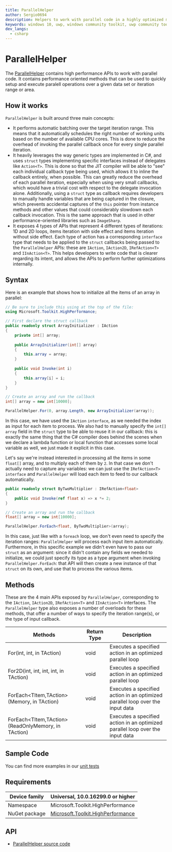 ```yaml
---
title: ParallelHelper
author: Sergio0694
description: Helpers to work with parallel code in a highly optimized manner
keywords: windows 10, uwp, windows community toolkit, uwp community toolkit, uwp toolkit, parallel, high performance
dev_langs:
  - csharp
---
```


# ParallelHelper

The [ParallelHelper](https://docs.microsoft.com/dotnet/api/microsoft.toolkit.uwp.helpers.parallelhelper) contains high performance APIs to work with parallel code. It contains performance oriented methods that can be used to quickly setup and execute paralell operations over a given data set or iteration range or area.

## How it works

`ParallelHelper` is built around three main concepts:

- It performs automatic batching over the target iteration range. This means that it automatically schedules the right number of working units based on the number of available CPU cores. This is done to reduce the overhead of invoking the parallel callback once for every single parallel iteration.
- It heavily leverages the way generic types are implemented in C#, and uses `struct` types implementing specific interfaces instead of delegates like `Action<T>`. This is done so that the JIT compiler will be able to "see" each individual callback type being used, which allows it to inline the callback entirely, when possible. This can greatly reduce the overhead of each parallel iteration, especially when using very small callbacks, which would have a trivial cost with respect to the delegate invocation alone. Additionally, using a `struct` type as callback requires developers to manually handle variables that are being captured in the closure, which prevents accidental captures of the `this` pointer from instance methods and other values that could considerably slowdown each callback invocation. This is the same approach that is used in other performance-oriented libraries such as `ImageSharp`.
- It exposes 4 types of APIs that represent 4 different types of iterations: 1D and 2D loops, items iteration with side effect and items iteration without side effect. Each type of action has a corresponding `interface` type that needs to be applied to the `struct` callbacks being passed to the `ParallelHelper` APIs: these are `IAction`, `IAction2D`, `IRefAction<T>` and `IInAction<T>`. This helps developers to write code that is clearer regarding its intent, and allows the APIs to perform further optimizations internally.

## Syntax

Here is an example that shows how to initialize all the items of an array in parallel:

```csharp
// Be sure to include this using at the top of the file:
using Microsoft.Toolkit.HighPerformance;

// First declare the struct callback
public readonly struct ArrayInitializer : IAction
{
    private int[] array;
    
    public ArrayInitializer(int[] array)
    {
        this.array = array;
    }
    
    public void Invoke(int i)
    {
    	this.array[i] = i;
    }
}

// Create an array and run the callback
int[] array = new int[10000];

ParallelHelper.For(0, array.Length, new ArrayInitializer(array));
```

In this case, we have used the `IAction` `interface`, as we needed the index as input for each item to process. We also had to manually specify the `int[] array` field in the `struct` type to be able to reuse it in our callback: this is exactly the same thing that the C# compiler does behind the scenes when we declare a lambda function or local function that accesses some local variable as well, we just made it explicit in this case.

Let's say we're instead interested in processing all the items in some `float[]` array, and to multiply each of them by `2`. In that case we don't actually need to capture any variables: we can just use the `IRefAction<T>` `interface` and `ParallelHelper` will load each item to feed to our callback automatically.

```csharp
public readonly struct ByTwoMultiplier : IRefAction<float>
{
    public void Invoke(ref float x) => x *= 2;
}

// Create an array and run the callback
float[] array = new int[10000];

ParallelHelper.ForEach<float, ByTwoMultiplier>(array);
```

In this case, just like with a `foreach` loop, we don't even need to specify the iteration ranges: `ParallelHelper` will process each input item automatically. Furthermore, in this specific example we didn't even have to pass our `struct` as an argument: since it didn't contain any fields we needed to initialize, we could just specify its type as a type argument when invoking `ParallelHelper.ForEach`: that API will then create a new instance of that `struct` on its own, and use that to process the various items.

## Methods

These are the 4 main APIs exposed by `ParallelHelper`, corresponding to the `IAction`, `IAction2D`, `IRefAction<T>` and `IInAction<T>` interfaces. The `ParallelHelper` type also exposes a number of overloads for these methods, that offer a number of ways to specify the iteration range(s), or the type of input callback.

| Methods | Return Type | Description |
| -- | -- | -- |
| For<TAction>(int, int, in TAction) | void | Executes a specified action in an optimized parallel loop |
| For2D<TAction>(int, int, int, int, in TAction) | void | Executes a specified action in an optimized parallel loop |
| ForEach<TItem,TAction>(Memory<TItem>, in TAction) | void | Executes a specified action in an optimized parallel loop over the input data |
| ForEach<TItem,TAction>(ReadOnlyMemory<TItem>, in TAction) | void | Executes a specified action in an optimized parallel loop over the input data |

## Sample Code

You can find more examples in our [unit tests](https://github.com/Microsoft/WindowsCommunityToolkit//blob/master/UnitTests/UnitTests.HighPerformance.Shared/Helpers)

## Requirements

| Device family | Universal, 10.0.16299.0 or higher |
| --- | --- |
| Namespace | Microsoft.Toolkit.HighPerformance |
| NuGet package | [Microsoft.Toolkit.HighPerformance](https://www.nuget.org/packages/Microsoft.Toolkit.HighPerformance/) |

## API

* [ParallelHelper source code](https://github.com/Microsoft/WindowsCommunityToolkit//blob/master/Microsoft.Toolkit.HighPerformance/Helpers)
